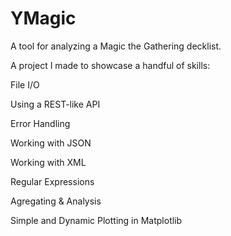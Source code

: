 # YMagic
A tool for analyzing a Magic the Gathering decklist.


A project I made to showcase a handful of skills:

File I/O

Using a REST-like API

Error Handling

Working with JSON

Working with XML

Regular Expressions

Agregating & Analysis

Simple and Dynamic Plotting in Matplotlib
